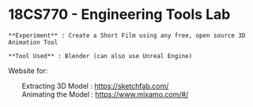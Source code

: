 # **18CS770 - Engineering Tools Lab**

```
**Experiment** : Create a Short Film using any free, open source 3D Animation Tool

**Tool Used** : Blender (can also use Unreal Engine)
```

Website for:

&nbsp;&nbsp;&nbsp;&nbsp;&nbsp;&nbsp; Extracting 3D Model : https://sketchfab.com/ <br />
&nbsp;&nbsp;&nbsp;&nbsp;&nbsp;&nbsp; Animating the Model : https://www.mixamo.com/#/ <br />

